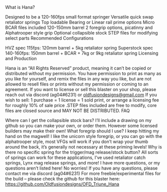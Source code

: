 What is Hana?

Designed to be a 120-160fps small format springer
Versatile quick swap retaliator springs
Top loadable
Bearing or Linear rail prime options
Micro BCAR files included
120-150mm barrel
2 foregrip options, picatinny and Alphatrooper style grip
Optional collapsible stock
STEP files for modifying select parts
Recommended Configurations

HVZ spec 115fps: 120mm barrel + 5kg retaliator spring
Superstock spec 140-160fps: 150mm barrel + BCAR + 7kg or 9kg retaliator spring
Licensing and Production

Hana is an “All Rights Reserved” product, meaning it can’t be copied or distributed without my permission.
You have permission to print as many as you like for yourself, and remix the files in any way you like, but are not allowed to resell files or prints without my permission or coming to an agreement. If you want to license or sell this blaster on your shop, please reach out via discord (ag04#6231) or oldfusiondesigns@gmail.com
If you wish to sell: 1 purchase = 1 license = 1 sold print, or arrange a licensing fee for roughly 10% of sale price
.STEP files included are free to modify, core files are closed source and MAY NOT BE DISTRIBUTED.
FAQ

Where can I get the collapsible stock bars?
I’ll include a drawing on my github so you can make your own, or order them. However some licensed builders may make their own!
What foregrip should I use? I keep hitting my hand on the magwell!
I like the unicorn style foregrip, or you can go with the alphatrooper style, most VFGs will work if you don’t wrap your thumb around the back, it’s generally not necessary at these priming levels!
Why is there no specific spring for the trigger/mag release/stock button?
All sorts of springs can work for these applications, I’ve used retaliator catch springs, Lynx mag release springs, and more!
I have more questions, or my questions aren’t listed here!
No worries! If you have any questions, please contact me via discord (ag04#6231)
For more freebie/experimental files for the build – please check the github for this blaster here: https://github.com/Oldfusiondesigns/OFD_Triune_Hana
